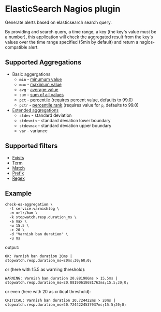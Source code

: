 # ElasticSearch Nagios plugin
Generate alerts based on elasticsearch search query.

By providing and search query, a time range, a key (the key's value must be a number), this application will check the aggregated result from the key's values over the time range specified (5min by default) and return a nagios-compatible alert.

## Supported Aggregations
- Basic aggergations
  - ```min``` - [minumum value](https://www.elastic.co/guide/en/elasticsearch/reference/current/search-aggregations-metrics-min-aggregation.html)
  - ```max``` - [maximum value](https://www.elastic.co/guide/en/elasticsearch/reference/current/search-aggregations-metrics-max-aggregation.html)
  - ```avg``` - [average value](https://www.elastic.co/guide/en/elasticsearch/reference/current/search-aggregations-metrics-avg-aggregation.html)
  - ```sum``` - [sum of all values](https://www.elastic.co/guide/en/elasticsearch/reference/current/search-aggregations-metrics-sum-aggregation.html)
  - ```pct``` - [percentile](https://www.elastic.co/guide/en/elasticsearch/reference/current/search-aggregations-metrics-percentile-aggregation.html) (requires percent value, defaults to 99.0)
  - ```pctr``` - [percentile rank](https://www.elastic.co/guide/en/elasticsearch/reference/current/search-aggregations-metrics-percentile-rank-aggregation.html) (requires value for `p`, defaults to 99.0)
- [Extended aggregations](https://www.elastic.co/guide/en/elasticsearch/reference/current/search-aggregations-metrics-extendedstats-aggregation.html)
  - ```stdev``` - standard deviation
  - ```stdevmin``` - standard deviation lower boundary
  - ```stdevmax``` - standard deviation upper boundary
  - ```var``` - variance

## Supported filters
  - [Exists](https://www.elastic.co/guide/en/elasticsearch/reference/current/query-dsl-exists-query.html)
  - [Term](https://www.elastic.co/guide/en/elasticsearch/reference/current/query-dsl-term-query.html)
  - [Match](https://www.elastic.co/guide/en/elasticsearch/reference/current/query-dsl-match-query.html)
  - [Prefix](https://www.elastic.co/guide/en/elasticsearch/reference/current/query-dsl-prefix-query.html)
  - [Regex](https://www.elastic.co/guide/en/elasticsearch/reference/current/query-dsl-regexp-query.html)

## Example

```
check-es-aggregation \
  -t service:varnishlog \
  -m url:/ban \
  -k stopwatch.resp.duration_ms \
  -a max \
  -w 15.5 \
  -c 20 \
  -d "Varnish ban duration" \
  -u ms
```

output:
```
OK: Varnish ban duration 20ms | stopwatch.resp.duration_ms=20ms;30;60;0;
```

or (here with 15.5 as warning threshold):

```
WARNING: Varnish ban duration 20.881906ms > 15.5ms | stopwatch.resp.duration_ms=20.88190618681763ms;15.5;30;0;
```

or even (here with 20 as critical threshold):
```
CRITICAL: Varnish ban duration 20.724422ms > 20ms | stopwatch.resp.duration_ms=20.7244224537037ms;15.5;20;0;
```
